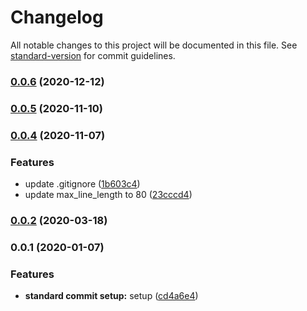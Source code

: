 # Changelog

All notable changes to this project will be documented in this file. See [standard-version](https://github.com/conventional-changelog/standard-version) for commit guidelines.

### [0.0.6](https://github.com/SandroMiguel/some-awesome-project/compare/v0.0.5...v0.0.6) (2020-12-12)

### [0.0.5](https://github.com/SandroMiguel/some-awesome-project/compare/v0.0.4...v0.0.5) (2020-11-10)

### [0.0.4](https://github.com/SandroMiguel/some-awesome-project/compare/v0.0.2...v0.0.4) (2020-11-07)


### Features

* update .gitignore ([1b603c4](https://github.com/SandroMiguel/some-awesome-project/commit/1b603c47e7b870c0015d2aafaafcdb52601700bd))
* update max_line_length to 80 ([23cccd4](https://github.com/SandroMiguel/some-awesome-project/commit/23cccd4871c728b78f5b718de0e30d71ea5ef6b6))

### [0.0.2](https://github.com/SandroMiguel/some-awesome-project/compare/v0.0.1...v0.0.2) (2020-03-18)

### 0.0.1 (2020-01-07)


### Features

* **standard commit setup:** setup ([cd4a6e4](https://github.com/SandroMiguel/some-awesome-project/commit/cd4a6e4ab0762d7b847f98c039f2a0356538146f))
